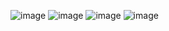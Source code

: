 ![image](https://github.com/litisha7/Login_yadavl1_register/assets/157836349/ed95d30b-025e-49f3-b614-aa7b7a43c7ad)
![image](https://github.com/litisha7/Login_yadavl1_register/assets/157836349/44d59837-3487-421c-ac44-ba54e035b9ab)
![image](https://github.com/litisha7/Login_yadavl1_register/assets/157836349/4f4a04d8-9c27-497d-9f47-9b4c5c705fc0)
![image](https://github.com/litisha7/Login_yadavl1_register/assets/157836349/fd32ecb3-6977-4c76-a828-d50666999e91)




